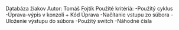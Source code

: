 Databáza žiakov
Autor: Tomáš Fojtík
Použité kritériá:
-Použitý cyklus
-Úprava-výpis v konzoli + Kód Úprava
-Načítanie vstupu zo súbora
-Uloženie výstupu do súbora
-Použitý switch
-Náhodné čísla 

